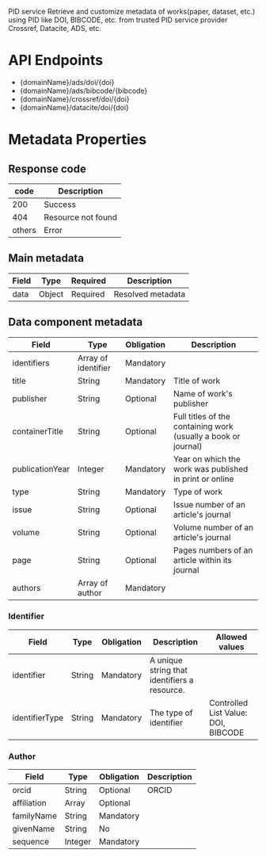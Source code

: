 PID service Retrieve and customize metadata of works(paper, dataset, etc.) using PID like DOI, BIBCODE, etc. from trusted PID service provider Crossref, Datacite, ADS, etc. 

# API Endpoints
* {domainName}/ads/doi/{doi}
* {domainName}/ads/bibcode/{bibcode}
* {domainName}/crossref/doi/{doi}
* {domainName}/datacite/doi/{doi}

# Metadata Properties

## Response code

| code  | Description |
|-------|------|
| 200 | Success |
| 404 | Resource not found |
| others | Error |

## Main metadata
| Field | Type | Required | Description |
|-------|------|----------|-------------|
| data | Object | Required | Resolved metadata |


## Data component metadata

| Field | Type | Obligation | Description |
|-------|------|----------|-------------|
| identifiers | Array of identifier | Mandatory |  |
| title | String | Mandatory | Title of work |
| publisher | String | Optional | Name of work's publisher |
| containerTitle | String | Optional | Full titles of the containing work (usually a book or journal) |
| publicationYear | Integer | Mandatory | Year on which the work was published in print or online  |
| type | String | Mandatory | Type of work |
| issue | String | Optional | Issue number of an article's journal |
| volume | String | Optional | Volume number of an article's journal |
| page | String | Optional | Pages numbers of an article within its journal |
| authors | Array of author | Mandatory |  |

### Identifier
| Field | Type | Obligation | Description | Allowed values |
|-------|------|----------|-------------|-------------|
| identifier | String | Mandatory | A unique string that identifiers a resource. | |
| identifierType | String | Mandatory | The type of identifier | Controlled List Value: DOI, BIBCODE |


### Author
| Field | Type | Obligation | Description |
|-------|------|----------|-------------|
| orcid | String | Optional | ORCID |
| affiliation | Array | Optional |  |
| familyName | String | Mandatory |  |
| givenName | String | No |  |
| sequence | Integer | Mandatory |  |




